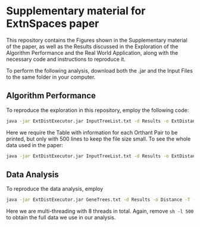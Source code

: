 # Supplementary material for ExtnSpaces paper

This repository contains the Figures shown in the Supplementary material of the paper, as well as the Results discussed in the Exploration of the Algorithm Performance and the Real World Application, along with the necessary code and instructions to reproduce it. 

To perform the following analysis, download both the .jar and the Input Files to the same folder in your computer. 
    
## Algorithm Performance  

To reproduce the exploration in this repository, employ the following code:

```sh
java -jar ExtDistExecutor.jar InputTreeList.txt -d Results -o ExtDistance -T -l 500
```

Here we require the Table with information for each Orthant Pair to be printed, but only with 500 lines to keep the file size small. To see the whole data used in the paper: 


```sh
java -jar ExtDistExecutor.jar InputTreeList.txt -d Results -o ExtDistance -T
```

## Data Analysis

To reproduce the data analysis, employ

```sh
java -jar ExtDistExecutor.jar GeneTrees.txt -d Results -o Distance -T -l 500 -k 8
```

Here we are multi-threading with 8 threads in total. Again, remove `sh -l 500` to obtain the full data we use in our analysis. 